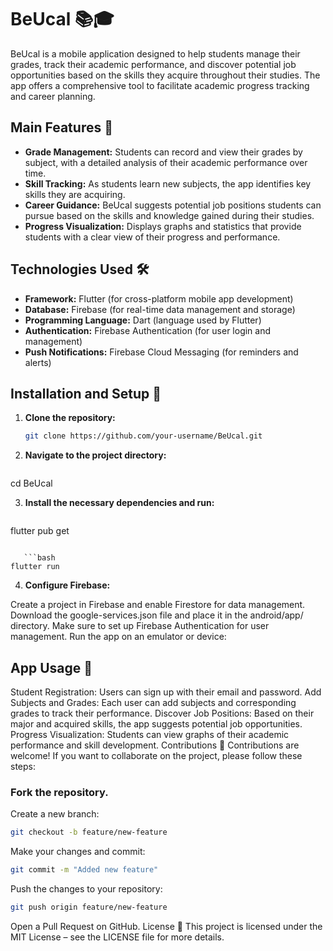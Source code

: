 # BeUcal 📚🎓

BeUcal is a mobile application designed to help students manage their grades, track their academic performance, and discover potential job opportunities based on the skills they acquire throughout their studies. The app offers a comprehensive tool to facilitate academic progress tracking and career planning.

## Main Features 🌟
- **Grade Management:** Students can record and view their grades by subject, with a detailed analysis of their academic performance over time.
- **Skill Tracking:** As students learn new subjects, the app identifies key skills they are acquiring.
- **Career Guidance:** BeUcal suggests potential job positions students can pursue based on the skills and knowledge gained during their studies.
- **Progress Visualization:** Displays graphs and statistics that provide students with a clear view of their progress and performance.

## Technologies Used 🛠️
- **Framework:** Flutter (for cross-platform mobile app development)
- **Database:** Firebase (for real-time data management and storage)
- **Programming Language:** Dart (language used by Flutter)
- **Authentication:** Firebase Authentication (for user login and management)
- **Push Notifications:** Firebase Cloud Messaging (for reminders and alerts)

## Installation and Setup 🚀

1. **Clone the repository:**
   ```bash
   git clone https://github.com/your-username/BeUcal.git

2. **Navigate to the project directory:**
   ```bash
cd BeUcal

3. **Install the necessary dependencies and run:**
   ```bash
flutter pub get
```

   ```bash
flutter run
```

4. **Configure Firebase:**

Create a project in Firebase and enable Firestore for data management.
Download the google-services.json file and place it in the android/app/ directory.
Make sure to set up Firebase Authentication for user management.
Run the app on an emulator or device:

## App Usage 📱
Student Registration: Users can sign up with their email and password.
Add Subjects and Grades: Each user can add subjects and corresponding grades to track their performance.
Discover Job Positions: Based on their major and acquired skills, the app suggests potential job opportunities.
Progress Visualization: Students can view graphs of their academic performance and skill development.
Contributions 🤝
Contributions are welcome! If you want to collaborate on the project, please follow these steps:

### Fork the repository.
Create a new branch:

   ```bash
git checkout -b feature/new-feature
 ```

Make your changes and commit:
   ```bash
git commit -m "Added new feature"
 ```

Push the changes to your repository:
   ```bash
git push origin feature/new-feature
 ```
Open a Pull Request on GitHub.
License 📄
This project is licensed under the MIT License – see the LICENSE file for more details.